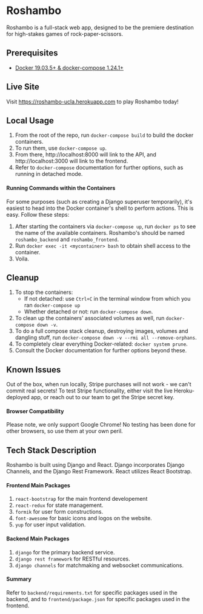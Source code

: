 Roshambo
========================

Roshambo is a full-stack web app, designed to be the premiere destination for high-stakes games of rock-paper-scissors. 

## Prerequisites

 - [Docker 19.03.5+ & docker-compose 1.24.1+](https://medium.com/@yutafujii_59175/a-complete-one-by-one-guide-to-install-docker-on-your-mac-os-using-homebrew-e818eb4cfc3)

## Live Site

Visit https://roshambo-ucla.herokuapp.com to play Roshambo today!

## Local Usage

1.  From the root of the repo, run `docker-compose build` to build the docker containers.
2. To run them, use `docker-compose up`.
2. From there, http://localhost:8000 will link to the API, and http://localhost:3000 will link to the frontend.
4. Refer to `docker-compose` documentation for further options, such as running in detached mode.

#### Running Commands within the Containers

For some purposes (such as creating a Django superuser temporarily), it's easiest to head into the Docker container's shell to perform actions. This is easy. Follow these steps:

1. After starting the containers via `docker-compose up`, run `docker ps` to see the name of the available containers. Roshambo's should be named `roshambo_backend` and `roshambo_frontend`.
2. Run `docker exec -it <mycontainer> bash` to obtain shell access to the container.
3. Voila.

## Cleanup

1.  To stop the containers:
    - If not detached: use `Ctrl+C` in the terminal window from which you ran `docker-compose up`
    - Whether detached or not: run `docker-compose down`.
2. To clean up the containers' associated volumes as well, run `docker-compose down -v`.
3. To do a full compose stack cleanup, destroying images, volumes and dangling stuff, run `docker-compose down -v --rmi all --remove-orphans`.
4. To completely clear everything Docker-related: `docker system prune`.
5. Consult the Docker documentation for further options beyond these.

## Known Issues

Out of the box, when run locally, Stripe purchases will not work - we can't commit real secrets! To test Stripe functionality, either visit the live Heroku-deployed app, or reach out to our team to get the Stripe secret key.

#### Browser Compatibility

Please note, we only support Google Chrome! No testing has been done for other browsers, so use them at your own peril.

## Tech Stack Description

Roshambo is built using Django and React. Django incorporates Django Channels, and the Django Rest Framework. React utilizes React Bootstrap.

#### Frontend Main Packages

1. `react-bootstrap` for the main frontend developement
2. `react-redux` for state management.
3. `formik` for user form constructions.
4. `font-awesome` for basic icons and logos on the website.
5. `yup` for user input validation.

#### Backend Main Packages

1. `django` for the primary backend service.
2. `django rest framework` for RESTful resources.
3. `django channels` for matchmaking and websocket communications.

#### Summary

Refer to `backend/requirements.txt` for specific packages used in the backend, and to `frontend/package.json` for specific packages used in the frontend.
